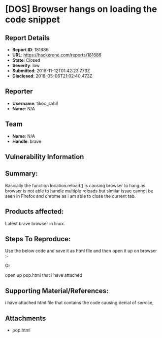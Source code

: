 # [DOS] Browser hangs on loading the code snippet

## Report Details
- **Report ID**: 181686
- **URL**: https://hackerone.com/reports/181686
- **State**: Closed
- **Severity**: low
- **Submitted**: 2016-11-12T01:42:23.773Z
- **Disclosed**: 2018-05-06T21:02:40.473Z

## Reporter
- **Username**: tikoo_sahil
- **Name**: N/A

## Team
- **Name**: N/A
- **Handle**: brave

## Vulnerability Information
## Summary:

Basically the function location.reload() is causing browser to hang as browser is not able to handle multiple reloads but similar issue cannot be seen in Firefox and chrome as i am able to close the current tab.

## Products affected: 

Latest brave browser in linux.

## Steps To Reproduce:
Use the below code and save it as html file and then open it up on browser :-

<script>
open("");
setInterval('location.reload()',1);
</script>

Or

open up pop.html that i have attached

## Supporting Material/References:

i have attached html file that contains the code causing denial of service,


## Attachments
- pop.html
